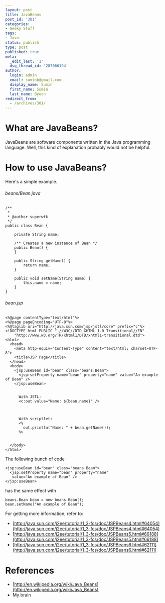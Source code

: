 ```yaml
---
layout: post
title: JavaBeans
post_id: '301'
categories:
- Geeky Stuff
tags:
- Java
status: publish
type: post
published: true
meta:
  _edit_last: '1'
  dsq_thread_id: '287066194'
author:
  login: admin
  email: suminb@gmail.com
  display_name: Sumin
  first_name: Sumin
  last_name: Byeon
redirect_from:
  - /archives/301/
---
```

# What are JavaBeans? #
JavaBeans are software components written in the Java programming language. Well, this kind of explanation probably would not be helpful.

# How to use JavaBeans? #
Here's a simple example.

###### beans/Bean.java ######

	/**
	 *
	 * @author superwtk
	 */
	public class Bean {

		private String name;

		/** Creates a new instance of Bean */
		public Bean() {
		}

		public String getName() {
			return name;
		}

		public void setName(String name) {
			this.name = name;
		}
	}

###### bean.jsp ######

	<%@page contentType="text/html"%>
	<%@page pageEncoding="UTF-8"%>
	<%@taglib uri="http://java.sun.com/jsp/jstl/core" prefix="c"%>
	<!DOCTYPE html PUBLIC "-//W3C//DTD XHTML 1.0 Transitional//EN"
		"http://www.w3.org/TR/xhtml1/DTD/xhtml1-transitional.dtd">
	<html>
	  <head>
		<meta http-equiv="Content-Type" content="text/html; charset=UTF-8">
		<title>JSP Page</title>
	  </head>
	  <body>
		<jsp:useBean id="bean" class="beans.Bean">
		  <jsp:setProperty name="bean" property="name" value="An example of Bean" />
		</jsp:useBean>


		  With JSTL:
		  <c:out value="Name: ${bean.name}" />
		


		  With scriptlet:
		  <%
			out.println("Name: " + bean.getName());
		  %>
		

	  </body>
	</html>

The following bunch of code

	<jsp:useBean id="bean" class="beans.Bean">
	  <jsp:setProperty name="bean" property="name"
	   value="An example of Bean" />
	</jsp:useBean>

has the same effect with

	beans.Bean bean = new beans.Bean();
	bean.setName("An example of Bean");

For getting more information, refer to:

* [http://java.sun.com/j2ee/tutorial/1_3-fcs/doc/JSPBeans4.html#64054](http://java.sun.com/j2ee/tutorial/1_3-fcs/doc/JSPBeans4.html#64054)
* [http://java.sun.com/j2ee/tutorial/1_3-fcs/doc/JSPBeans5.html#66188](http://java.sun.com/j2ee/tutorial/1_3-fcs/doc/JSPBeans5.html#66188)
* [http://java.sun.com/j2ee/tutorial/1_3-fcs/doc/JSPBeans6.html#62111](http://java.sun.com/j2ee/tutorial/1_3-fcs/doc/JSPBeans6.html#62111)

# References #

* [http://en.wikipedia.org/wiki/Java_Beans](http://en.wikipedia.org/wiki/Java_Beans)
* My brain
</ul>
